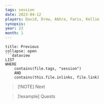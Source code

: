 ```yaml
---
tags: session
date: 2023-04-12
players: David, Drew, Abhra, Faris, Kellie
synopsis: 
year: 22
month: 1
---
```

```ad-done
title: Previous
collapse: open
```dataview
LIST
WHERE 
	contains(file.tags, "session")
	AND
	contains(this.file.inlinks, file.link)
```

> [!NOTE] Next
> 

> [!example] Quests
> 


